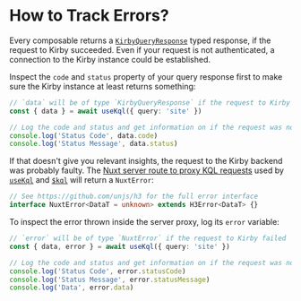 # How to Track Errors?

Every composable returns a [`KirbyQueryResponse`](/api/types-query-response) typed response, if the request to Kirby succeeded. Even if your request is not authenticated, a connection to the Kirby instance could be established.

Inspect the `code` and `status` property of your query response first to make sure the Kirby instance at least returns something:

```ts
// `data` will be of type `KirbyQueryResponse` if the request to Kirby itself succeeded
const { data } = await useKql({ query: 'site' })

// Log the code and status and get information on if the request was not authenticated
console.log('Status Code', data.code)
console.log('Status Message', data.status)
```

If that doesn't give you relevant insights, the request to the Kirby backend was probably faulty. The [Nuxt server route to proxy KQL requests](/guide/how-it-works) used by [`useKql`](/api/use-kql) and [`$kql`](/api/kql) will return a `NuxtError`:

```ts
// See https://github.com/unjs/h3 for the full error interface
interface NuxtError<DataT = unknown> extends H3Error<DataT> {}
```

To inspect the error thrown inside the server proxy, log its `error` variable:

```ts
// `error` will be of type `NuxtError` if the request to Kirby failed
const { data, error } = await useKql({ query: 'site' })

// Log the code and status and get information on if the request was not authenticated
console.log('Status Code', error.statusCode)
console.log('Status Message', error.statusMessage)
console.log('Data', error.data)
```
